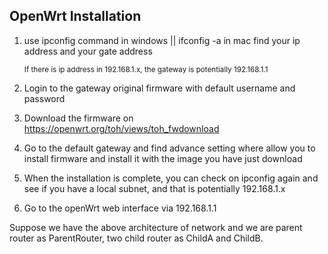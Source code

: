 ## OpenWrt Installation
1. use ipconfig command in windows || ifconfig -a in mac find your ip address and your gate address
   
   <sub>If there is ip address in 192.168.1.x, the gateway is potentially 192.168.1.1</sub>
3. Login to the gateway original firmware with default username and password
4. Download the firmware on https://openwrt.org/toh/views/toh_fwdownload
5. Go to the default gateway and find advance setting where allow you to install firmware and install it with the image you have just download
6. When the installation is complete, you can check on ipconfig again and see if you have a local subnet, and that is potentially 192.168.1.x
7. Go to the openWrt web interface via 192.168.1.1


Suppose we have the above architecture of network and we are parent router as ParentRouter, two child router as ChildA and ChildB.

